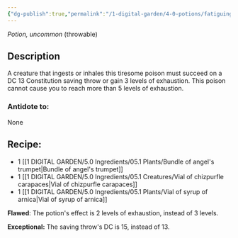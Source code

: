 ```yaml
---
{"dg-publish":true,"permalink":"/1-digital-garden/4-0-potions/fatiguing-fusion/","tags":["potion","extracurricular","uncommon"]}
---
```


*Potion, uncommon* (throwable) 

## Description

A creature that ingests or inhales this tiresome poison must succeed on a DC 13 Constitution saving throw or gain 3 levels of exhaustion. This poison cannot cause you to reach more than 5 levels of exhaustion.

### Antidote to: 
None

## Recipe:

- 1 [[1 DIGITAL GARDEN/5.0 Ingredients/05.1 Plants/Bundle of angel's trumpet\|Bundle of angel's trumpet]]
- 1 [[1 DIGITAL GARDEN/5.0 Ingredients/05.1 Creatures/Vial of chizpurfle carapaces\|Vial of chizpurfle carapaces]]
- 1 [[1 DIGITAL GARDEN/5.0 Ingredients/05.1 Plants/Vial of syrup of arnica\|Vial of syrup of arnica]]

**Flawed**:
The potion's effect is 2 levels of exhaustion, instead of 3 levels.

**Exceptional:** 
The saving throw's DC is 15, instead of 13.